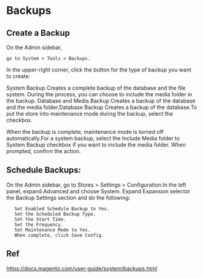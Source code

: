# Backups


## Create a Backup
On the Admin sidebar, 

    go to System > Tools > Backups.
    
In the upper-right corner, click the button for the type of backup you want to create:

System Backup	Creates a complete backup of the database and the file system. During the process, you can choose to include the media folder in the backup.
Database and Media Backup	Creates a backup of the database and the media folder.Database Backup	Creates a backup of the database.To put the store into maintenance mode during the backup, select the checkbox.

When the backup is complete, maintenance mode is turned off automatically.For a system backup, select the Include Media folder to System Backup checkbox if you want to include the media folder. When prompted, confirm the action.


## Schedule Backups: 
On the Admin sidebar, go to Stores > Settings > Configuration.In the left panel, expand Advanced and choose System. Expand Expansion selector the Backup Settings section and do the following:

       Set Enabled Schedule Backup to Yes.
       Set the Scheduled Backup Type.
       Set the Start Time.
       Set the Frequency.
       Set Maintenance Mode to Yes.
       When complete, click Save Config.

## Ref

https://docs.magento.com/user-guide/system/backups.html
